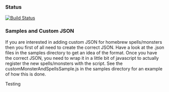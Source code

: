 ### Status
[![Build Status](https://travis-ci.org/symposion/roll20-api-scripts.png)](https://travis-ci.org/symposion/roll20-api-scripts)

### Samples and Custom JSON
If you are interested in adding custom JSON for homebrew spells/monsters then you first of all need to create the correct JSON.
Have a look at the .json files in the samples directory to get an idea of the format. Once you have the correct JSON, you need
to wrap it in a little bit of javascript to actually register the new spells/monsters with the script. See the customMonsterAndSpellsSample.js
in the samples directory for an example of how this is done.

Testing
